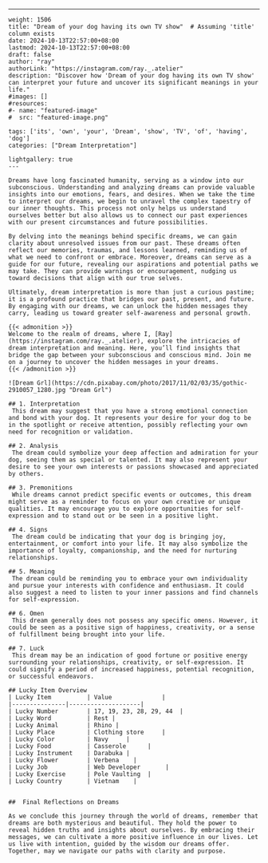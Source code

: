 ---
    weight: 1506
    title: "Dream of your dog having its own TV show"  # Assuming 'title' column exists
    date: 2024-10-13T22:57:00+08:00
    lastmod: 2024-10-13T22:57:00+08:00
    draft: false
    author: "ray"
    authorLink: "https://instagram.com/ray._.atelier"
    description: "Discover how 'Dream of your dog having its own TV show' can interpret your future and uncover its significant meanings in your life."
    #images: []
    #resources:
    #- name: "featured-image"
    #  src: "featured-image.png"
    
    tags: ['its', 'own', 'your', 'Dream', 'show', 'TV', 'of', 'having', 'dog']
    categories: ["Dream Interpretation"]
    
    lightgallery: true
    ---
    
    Dreams have long fascinated humanity, serving as a window into our subconscious. Understanding and analyzing dreams can provide valuable insights into our emotions, fears, and desires. When we take the time to interpret our dreams, we begin to unravel the complex tapestry of our inner thoughts. This process not only helps us understand ourselves better but also allows us to connect our past experiences with our present circumstances and future possibilities.
    
    By delving into the meanings behind specific dreams, we can gain clarity about unresolved issues from our past. These dreams often reflect our memories, traumas, and lessons learned, reminding us of what we need to confront or embrace. Moreover, dreams can serve as a guide for our future, revealing our aspirations and potential paths we may take. They can provide warnings or encouragement, nudging us toward decisions that align with our true selves.
    
    Ultimately, dream interpretation is more than just a curious pastime; it is a profound practice that bridges our past, present, and future. By engaging with our dreams, we can unlock the hidden messages they carry, leading us toward greater self-awareness and personal growth.
    
    {{< admonition >}}
    Welcome to the realm of dreams, where I, [Ray](https://instagram.com/ray._.atelier), explore the intricacies of dream interpretation and meaning. Here, you’ll find insights that bridge the gap between your subconscious and conscious mind. Join me on a journey to uncover the hidden messages in your dreams.
    {{< /admonition >}}
    
    ![Dream Grl](https://cdn.pixabay.com/photo/2017/11/02/03/35/gothic-2910057_1280.jpg "Dream Grl")
    
    ## 1. Interpretation
     This dream may suggest that you have a strong emotional connection and bond with your dog. It represents your desire for your dog to be in the spotlight or receive attention, possibly reflecting your own need for recognition or validation.
    
    ## 2. Analysis
     The dream could symbolize your deep affection and admiration for your dog, seeing them as special or talented. It may also represent your desire to see your own interests or passions showcased and appreciated by others.
    
    ## 3. Premonitions
     While dreams cannot predict specific events or outcomes, this dream might serve as a reminder to focus on your own creative or unique qualities. It may encourage you to explore opportunities for self-expression and to stand out or be seen in a positive light.
    
    ## 4. Signs
     The dream could be indicating that your dog is bringing joy, entertainment, or comfort into your life. It may also symbolize the importance of loyalty, companionship, and the need for nurturing relationships.
    
    ## 5. Meaning
     The dream could be reminding you to embrace your own individuality and pursue your interests with confidence and enthusiasm. It could also suggest a need to listen to your inner passions and find channels for self-expression.
    
    ## 6. Omen
     This dream generally does not possess any specific omens. However, it could be seen as a positive sign of happiness, creativity, or a sense of fulfillment being brought into your life.
    
    ## 7. Luck
     This dream may be an indication of good fortune or positive energy surrounding your relationships, creativity, or self-expression. It could signify a period of increased happiness, potential recognition, or successful endeavors.
    
    ## Lucky Item Overview
    | Lucky Item          | Value              |
    |---------------|--------------------|
    | Lucky Number        | 17, 19, 23, 28, 29, 44  |
    | Lucky Word          | Rest |
    | Lucky Animal        | Rhino |
    | Lucky Place         | Clothing store     |
    | Lucky Color         | Navy     |
    | Lucky Food          | Casserole      |
    | Lucky Instrument    | Darabuka |
    | Lucky Flower        | Verbena    |
    | Lucky Job           | Web Developer       |
    | Lucky Exercise      | Pole Vaulting  |
    | Lucky Country       | Vietnam    |
    
    
    ##  Final Reflections on Dreams
    
    As we conclude this journey through the world of dreams, remember that dreams are both mysterious and beautiful. They hold the power to reveal hidden truths and insights about ourselves. By embracing their messages, we can cultivate a more positive influence in our lives. Let us live with intention, guided by the wisdom our dreams offer. Together, may we navigate our paths with clarity and purpose.
    